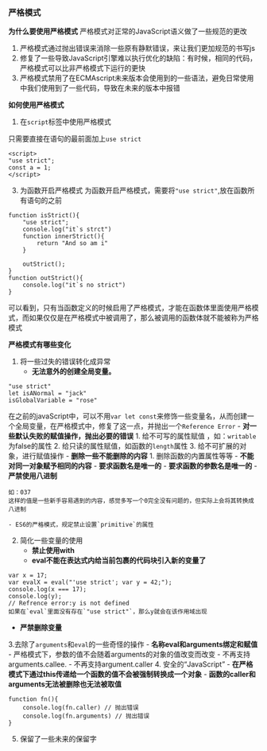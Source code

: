 ### 严格模式

**为什么要使用严格模式**
严格模式对正常的JavaScript语义做了一些规范的更改
1. 严格模式通过抛出错误来消除一些原有静默错误，来让我们更加规范的书写js
2. 修复了一些导致JavaScript引擎难以执行优化的缺陷：有时候，相同的代码，严格模式可以比非严格模式下运行的更快
3. 严格模式禁用了在ECMAscript未来版本会使用到的一些语法，避免日常使用中我们使用到了一些代码，导致在未来的版本中报错

**如何使用严格模式**
1. 在`script`标签中使用严格模式

只需要直接在语句的最前面加上`use strict`
```
<script>
"use strict";
const a = 1;
</script>
```
3. 为函数开启严格模式
为函数开启严格模式，需要将`"use strict"`,放在函数所有语句的之前

```
function isStrict(){
    "use strict";
    console.log("it`s strct")
    function innerStrict(){
        return "And so am i"
    }

    outStrict();
}
function outStrict(){
    console.log("it`s no strict")
}
```

可以看到，只有当函数定义的时候启用了严格模式，才能在函数体里面使用严格模式，而如果仅仅是在严格模式中被调用了，那么被调用的函数体就不能被称为严格模式

**严格模式有哪些变化**
1. 将一些过失的错误转化成异常
    - **无法意外的创建全局变量。**
```
"use strict"
let isANormal = "jack"
isGlobalVariable = "rose"
```
在之前的javaScript中，可以不用`var let const`来修饰一些变量名，从而创建一个全局变量，在严格模式中，修复了这一点，并抛出一个`Reference Error`
    - **对一些默认失败的赋值操作，抛出必要的错误**
        1. 给不可写的属性赋值 ，如：`writable`为false的属性
        2. 给只读的属性赋值，如函数的`length`属性
        3. 给不可扩展的对象，进行赋值操作
    - **删除一些不能删除的内容**
        1. 删除函数的内置属性等等
    - **不能对同一对象赋予相同的内容**
    - **要求函数名是唯一的**
    - **要求函数的参数名是唯一的**
    - **严禁使用八进制**
```
如：037
这样的值是一些新手容易遇到的内容，感觉多写一个0完全没有问题的，但实际上会将其转换成八进制

```
    - ES6的严格模式，规定禁止设置`primitive`的属性


2. 简化一些变量的使用
    - **禁止使用with**
    - **eval不能在表达式内给当前包裹的代码块引入新的变量了**
```
var x = 17;
var evalX = eval("'use strict'; var y = 42;");
console.log(x === 17);
console.log(y);
// Refrence error:y is not defined
如果在`eval`里面没有存在`"use strict"`，那么y就会在该作用域出现
```
 - **严禁删除变量**

3.去除了`arguments`和`eval`的一些奇怪的操作
    - **名称eval和arguments绑定和赋值**
    - 严格模式下，参数的值不会随着arguments的对象的值改变而改变
    - 不再支持arguments.callee.
    - 不再支持argument.caller
4. 安全的“JavaScript”
    - **在严格模式下通过this传递给一个函数的值不会被强制转换成一个对象**
    - **函数的caller和arguments无法被删除也无法被取值**
```
function fn(){
    console.log(fn.caller) // 抛出错误
    console.log(fn.arguments) // 抛出错误
}
```

5. 保留了一些未来的保留字


